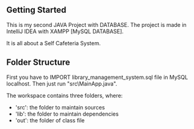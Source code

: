 ## Getting Started
This is my second JAVA Project with DATABASE. The project is made in IntelliJ IDEA with XAMPP [MySQL DATABASE].

It is all about a Self Cafeteria System.

## Folder Structure
First you have to IMPORT library_management_system.sql file in MySQL localhost. Then just run "src\MainApp.java". 

The workspace contains three folders, where:

- 'src': the folder to maintain sources
- 'lib': the folder to maintain dependencies
- 'out': the folder of class file
